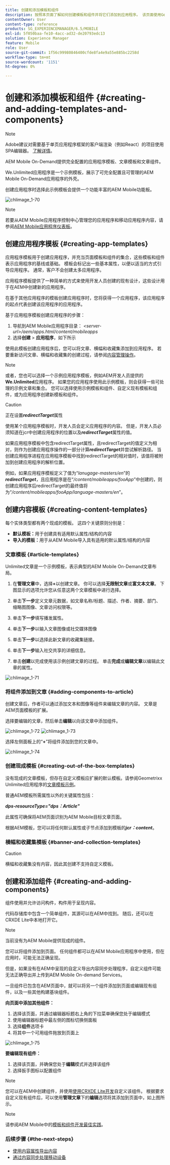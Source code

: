 ```yaml
---
title: 创建和添加模板和组件
description: 按照本页面了解如何创建模板和组件并将它们添加到应用程序。 该页面使用Geometrixx Unlimited应用程序作为包含示例应用程序模板和页面模板的应用程序。
contentOwner: User
content-type: reference
products: SG_EXPERIENCEMANAGER/6.5/MOBILE
exl-id: 5f050baa-fe10-4acc-ad32-de20793edc13
solution: Experience Manager
feature: Mobile
role: User
source-git-commit: 1f56c99980846400cfde8fa4e9a55e885bc2258d
workflow-type: tm+mt
source-wordcount: '1151'
ht-degree: 0%

---
```


# 创建和添加模板和组件 {#creating-and-adding-templates-and-components}

>[!NOTE]
>
>Adobe建议对需要基于单页应用程序框架的客户端渲染（例如React）的项目使用SPA编辑器。 [了解详情](/help/sites-developing/spa-overview.md)。

AEM Mobile On-Demand提供完全配置的应用程序模板、文章模板和文章组件。

We.Unlimited应用程序是一个示例模板，展示了可完全配置且可管理的AEM Mobile On-Demand应用程序的外壳。

创建应用程序时选择此示例模板会提供一个功能丰富的AEM Mobile功能板。

![chlimage_1-70](assets/chlimage_1-70.png)

>[!NOTE]
>
>若要从AEM Mobile应用程序控制中心管理您的应用程序和移动应用程序内容，请参阅[AEM Mobile应用程序仪表板](/help/mobile/mobile-apps-ondemand-application-dashboard.md)。

## 创建应用程序模板 {#creating-app-templates}

应用程序模板用于创建应用程序，并充当页面模板和组件的集合，这些模板和组件表示应用程序的基线或基础。 模板会标记出一些基本属性，以便以适当的方式引导应用程序。 通常，客户不会创建太多应用程序。

应用程序模板提供了一种简单的方式来使用开发人员创建的现有设计，这些设计用于在AEM中创建新的应用程序。

在基于其他应用程序的模板创建应用程序时，您将获得一个应用程序，该应用程序的起点代表创建该应用程序的应用程序。

基于应用程序模板创建应用程序的步骤：

1. 导航到AEM Mobile应用程序目录： *&lt;server-url>/aem/apps.html/content/mobileapps*
1. 选择&#x200B;**创建** > **应用程序**，如下所示

使用此模板创建应用程序后，您可以将文章、横幅和收藏集添加到应用程序。 若要重新访问文章、横幅和收藏集的创建过程，请参阅[内容管理操作](/help/mobile/mobile-apps-ondemand-manage-content-ondemand.md)。

>[!NOTE]
>
>或者，您也可以选择一个示例应用程序模板，例如AEM开发人员提供的&#x200B;**We.Unlimited**&#x200B;应用程序。 如果您的应用程序使用此示例模板，则会获得一些可处理的示例文章和集合。 您可以选择使用示例模板和组件、自定义现有模板和组件，或为应用程序创建新模板和组件。

>[!CAUTION]
>
>正在设置&#x200B;***redirectTarget***&#x200B;属性
>
>使用某个应用程序模板时，开发人员会定义应用程序的内容。 但是，开发人员必须知道在jcr中创建应用程序的位置以及&#x200B;***redirectTarget***&#x200B;属性的值。
>
>如果应用程序模板中包含redirectTarget属性，且redirectTarget的值定义为相对，则作为创建应用程序操作的一部分计算&#x200B;***redirectTarget***&#x200B;并尝试解析路径。 当创建应用程序进程在应用程序模板中找到redirectTarget的相对值时，该值将被附加到创建应用程序的解析位置。
>
>例如，如果应用程序模板定义了值为“*lanugage-masters/en*”的&#x200B;***redirectTarget***，且应用程序是在“*/content/mobileapps/fooApp*”中创建的，则创建应用程序后redirectTarget的最终值将为“*/content/mobileapps/fooApp/language-masters/en*”。
>

## 创建内容模板 {#creating-content-templates}

每个实体类型都有两个现成的模板。 这四个关键原则分别是：

* **默认模板：**&#x200B;用于创建具有适用默认属性/结构的内容
* **导入的模板：**&#x200B;用于从AEM Mobile导入具有适用的默认属性/结构的内容

### 文章模板 {#article-templates}

Unlimited文章是一个示例模板，表示典型的AEM Mobile On-Demand文章布局。

1. 在&#x200B;**管理文章**&#x200B;中，选择&#x200B;**+**&#x200B;以创建文章。 你可以选择&#x200B;**无限制文章**&#x200B;或&#x200B;**富文本文章**。 下图显示的选项允许您从任意这两个文章模板中进行选择。

1. 单击&#x200B;**下一步**&#x200B;定义文章元数据，如文章名称/标题、描述、作者、摘要、部门、缩略图图像、文章访问权限等。
1. 单击&#x200B;**下一步**&#x200B;填写播发属性。
1. 单击&#x200B;**下一步**&#x200B;以输入文章图像或社交媒体图像
1. 单击&#x200B;**下一步**&#x200B;以选择此新文章的收藏集链接。
1. 单击&#x200B;**下一步**&#x200B;输入社交共享的详细信息。
1. 单击&#x200B;**创建**&#x200B;以完成使用该示例创建文章的过程。 单击&#x200B;**完成**&#x200B;或&#x200B;**编辑文章**&#x200B;以编辑此文章的属性。

![chlimage_1-71](assets/chlimage_1-71.png)

### 将组件添加到文章 {#adding-components-to-article}

创建文章后，作者可以通过添加文本和图像等组件来编辑文章的内容。 文章是AEM页面模板的扩展。

选择要编辑的文章，然后单击&#x200B;**编辑**&#x200B;以向该文章中添加组件。

![chlimage_1-72](assets/chlimage_1-72.png) ![chlimage_1-73](assets/chlimage_1-73.png)

选择左侧面板上的“**+**”将组件添加到您的文章中。

![chlimage_1-74](assets/chlimage_1-74.png)

### 创建现成模板 {#creating-out-of-the-box-templates}

没有现成的文章模板，但存在自定义模板应扩展的默认模板。请参阅Geometrixx Unlimited应用程序的[文章模板示例](http://localhost:4502/crx/de/index.jsp#/apps/geometrixx-unlimited-app/templates/article)。

普通AEM模板所需属性以外的关键属性包括：

***dps-resourceType=&quot;dps：Article&quot;***

此属性可确保将AEM页面识别为AEM Mobile目标文章页面。

根据AEM模板，您可以将任何默认属性或子节点添加到模板的&#x200B;***jcr：content***。

### 横幅和收藏集模板 {#banner-and-collection-templates}

>[!CAUTION]
>
>横幅和收藏集没有内容，因此其创建不支持自定义模板。

## 创建和添加组件 {#creating-and-adding-components}

组件使用并允许访问构件，构件用于呈现内容。

代码存储库中包含一个简单组件，其源可以在AEM中找到。 随后，还可以在CRXDE Lite中本地打开它。

>[!NOTE]
>
>当前没有为AEM Mobile提供现成的组件。
>

您可以将组件添加到页面。 任何组件都可以在AEM Mobile应用程序中使用，但在应用时，可能无法正确呈现。

但是，如果没有在AEM中呈现的自定义导出内容同步处理程序，自定义组件可能无法正确导出并上传到AEM Mobile On-demand Services。

一旦组件已包含在AEM页面中，就可以将另一个组件添加到页面或编辑现有组件，以及一些其他构建基块组件。

**向页面中添加其他组件：**

1. 选择该页面，并通过编辑器标题右上角的下拉菜单确保您处于编辑模式
1. 使用编辑器标题中最左侧的图标切换侧面板
1. 选择&#x200B;**组件**&#x200B;选项卡
1. 将其中一个可用组件拖放到页面上

![chlimage_1-75](assets/chlimage_1-75.png)

**要编辑现有组件：**

1. 选择该页面，并确保您处于&#x200B;**编辑**&#x200B;模式并选择该组件
1. 选择扳手图标以配置组件

>[!NOTE]
>
>您可以在AEM中创建组件，并使用[使用CRXDE Lite开发](/help/sites-developing/developing-with-crxde-lite.md)自定义该组件。 根据要求自定义现有组件后，可以使用&#x200B;**管理文章**&#x200B;下的&#x200B;**编辑**&#x200B;选项将其添加到页面中，如上图所示。

>[!NOTE]
>
>请参阅AEM Mobile中的[模板和组件开发最佳实践](/help/mobile/best-practices-aem-mobile.md)。

### 后续步骤 {#the-next-steps}

* [使用内容属性导出内容](/help/mobile/on-demand-content-properties-exporting.md)
* [通过内容同步处理移动设备](/help/mobile/mobile-ondemand-contentsync.md)
